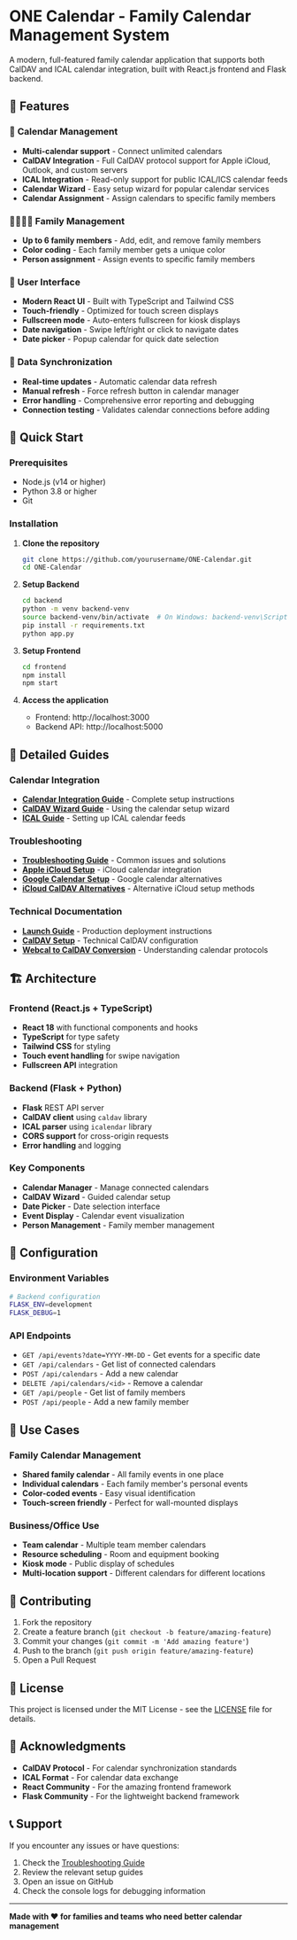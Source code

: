 # ONE Calendar - Family Calendar Management System

A modern, full-featured family calendar application that supports both CalDAV and ICAL calendar integration, built with React.js frontend and Flask backend.

## 🌟 Features

### 📅 **Calendar Management**
- **Multi-calendar support** - Connect unlimited calendars
- **CalDAV Integration** - Full CalDAV protocol support for Apple iCloud, Outlook, and custom servers
- **ICAL Integration** - Read-only support for public ICAL/ICS calendar feeds
- **Calendar Wizard** - Easy setup wizard for popular calendar services
- **Calendar Assignment** - Assign calendars to specific family members

### 👨‍👩‍👧‍👦 **Family Management**
- **Up to 6 family members** - Add, edit, and remove family members
- **Color coding** - Each family member gets a unique color
- **Person assignment** - Assign events to specific family members

### 📱 **User Interface**
- **Modern React UI** - Built with TypeScript and Tailwind CSS
- **Touch-friendly** - Optimized for touch screen displays
- **Fullscreen mode** - Auto-enters fullscreen for kiosk displays
- **Date navigation** - Swipe left/right or click to navigate dates
- **Date picker** - Popup calendar for quick date selection

### 🔄 **Data Synchronization**
- **Real-time updates** - Automatic calendar data refresh
- **Manual refresh** - Force refresh button in calendar manager
- **Error handling** - Comprehensive error reporting and debugging
- **Connection testing** - Validates calendar connections before adding

## 🚀 Quick Start

### Prerequisites
- Node.js (v14 or higher)
- Python 3.8 or higher
- Git

### Installation

1. **Clone the repository**
   ```bash
   git clone https://github.com/yourusername/ONE-Calendar.git
   cd ONE-Calendar
   ```

2. **Setup Backend**
   ```bash
   cd backend
   python -m venv backend-venv
   source backend-venv/bin/activate  # On Windows: backend-venv\Scripts\activate
   pip install -r requirements.txt
   python app.py
   ```

3. **Setup Frontend**
   ```bash
   cd frontend
   npm install
   npm start
   ```

4. **Access the application**
   - Frontend: http://localhost:3000
   - Backend API: http://localhost:5000

## 📖 Detailed Guides

### Calendar Integration
- **[Calendar Integration Guide](CALENDAR_INTEGRATION_GUIDE.md)** - Complete setup instructions
- **[CalDAV Wizard Guide](CALDAV_WIZARD_GUIDE.md)** - Using the calendar setup wizard
- **[ICAL Guide](ICAL_GUIDE.md)** - Setting up ICAL calendar feeds

### Troubleshooting
- **[Troubleshooting Guide](TROUBLESHOOTING.md)** - Common issues and solutions
- **[Apple iCloud Setup](APPLE_ICLOUD_TROUBLESHOOTING.md)** - iCloud calendar integration
- **[Google Calendar Setup](GOOGLE_CALENDAR_TROUBLESHOOTING.md)** - Google calendar alternatives
- **[iCloud CalDAV Alternatives](ICLOUD_CALDAV_ALTERNATIVES.md)** - Alternative iCloud setup methods

### Technical Documentation
- **[Launch Guide](LAUNCH_GUIDE.md)** - Production deployment instructions
- **[CalDAV Setup](CALDAV_SETUP.md)** - Technical CalDAV configuration
- **[Webcal to CalDAV Conversion](WEBCAL_TO_CALDAV_CONVERSION.md)** - Understanding calendar protocols

## 🏗️ Architecture

### Frontend (React.js + TypeScript)
- **React 18** with functional components and hooks
- **TypeScript** for type safety
- **Tailwind CSS** for styling
- **Touch event handling** for swipe navigation
- **Fullscreen API** integration

### Backend (Flask + Python)
- **Flask** REST API server
- **CalDAV client** using `caldav` library
- **ICAL parser** using `icalendar` library
- **CORS support** for cross-origin requests
- **Error handling** and logging

### Key Components
- **Calendar Manager** - Manage connected calendars
- **CalDAV Wizard** - Guided calendar setup
- **Date Picker** - Date selection interface
- **Event Display** - Calendar event visualization
- **Person Management** - Family member management

## 🔧 Configuration

### Environment Variables
```bash
# Backend configuration
FLASK_ENV=development
FLASK_DEBUG=1
```

### API Endpoints
- `GET /api/events?date=YYYY-MM-DD` - Get events for a specific date
- `GET /api/calendars` - Get list of connected calendars
- `POST /api/calendars` - Add a new calendar
- `DELETE /api/calendars/<id>` - Remove a calendar
- `GET /api/people` - Get list of family members
- `POST /api/people` - Add a new family member

## 🎯 Use Cases

### Family Calendar Management
- **Shared family calendar** - All family events in one place
- **Individual calendars** - Each family member's personal events
- **Color-coded events** - Easy visual identification
- **Touch-screen friendly** - Perfect for wall-mounted displays

### Business/Office Use
- **Team calendar** - Multiple team member calendars
- **Resource scheduling** - Room and equipment booking
- **Kiosk mode** - Public display of schedules
- **Multi-location support** - Different calendars for different locations

## 🤝 Contributing

1. Fork the repository
2. Create a feature branch (`git checkout -b feature/amazing-feature`)
3. Commit your changes (`git commit -m 'Add amazing feature'`)
4. Push to the branch (`git push origin feature/amazing-feature`)
5. Open a Pull Request

## 📝 License

This project is licensed under the MIT License - see the [LICENSE](LICENSE) file for details.

## 🙏 Acknowledgments

- **CalDAV Protocol** - For calendar synchronization standards
- **ICAL Format** - For calendar data exchange
- **React Community** - For the amazing frontend framework
- **Flask Community** - For the lightweight backend framework

## 📞 Support

If you encounter any issues or have questions:

1. Check the [Troubleshooting Guide](TROUBLESHOOTING.md)
2. Review the relevant setup guides
3. Open an issue on GitHub
4. Check the console logs for debugging information

---

**Made with ❤️ for families and teams who need better calendar management** 
